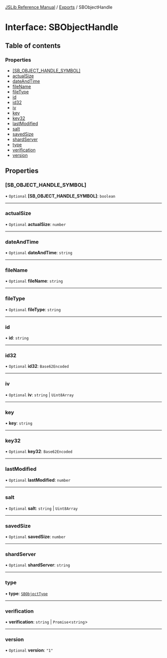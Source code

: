 [JSLib Reference Manual](../jslib2.md) / [Exports](../modules.md) / SBObjectHandle

# Interface: SBObjectHandle

## Table of contents

### Properties

- [[SB\_OBJECT\_HANDLE\_SYMBOL]](SBObjectHandle.md#[sb_object_handle_symbol])
- [actualSize](SBObjectHandle.md#actualsize)
- [dateAndTime](SBObjectHandle.md#dateandtime)
- [fileName](SBObjectHandle.md#filename)
- [fileType](SBObjectHandle.md#filetype)
- [id](SBObjectHandle.md#id)
- [id32](SBObjectHandle.md#id32)
- [iv](SBObjectHandle.md#iv)
- [key](SBObjectHandle.md#key)
- [key32](SBObjectHandle.md#key32)
- [lastModified](SBObjectHandle.md#lastmodified)
- [salt](SBObjectHandle.md#salt)
- [savedSize](SBObjectHandle.md#savedsize)
- [shardServer](SBObjectHandle.md#shardserver)
- [type](SBObjectHandle.md#type)
- [verification](SBObjectHandle.md#verification)
- [version](SBObjectHandle.md#version)

## Properties

### [SB\_OBJECT\_HANDLE\_SYMBOL]

• `Optional` **[SB\_OBJECT\_HANDLE\_SYMBOL]**: `boolean`

___

### actualSize

• `Optional` **actualSize**: `number`

___

### dateAndTime

• `Optional` **dateAndTime**: `string`

___

### fileName

• `Optional` **fileName**: `string`

___

### fileType

• `Optional` **fileType**: `string`

___

### id

• **id**: `string`

___

### id32

• `Optional` **id32**: `Base62Encoded`

___

### iv

• `Optional` **iv**: `string` \| `Uint8Array`

___

### key

• **key**: `string`

___

### key32

• `Optional` **key32**: `Base62Encoded`

___

### lastModified

• `Optional` **lastModified**: `number`

___

### salt

• `Optional` **salt**: `string` \| `Uint8Array`

___

### savedSize

• `Optional` **savedSize**: `number`

___

### shardServer

• `Optional` **shardServer**: `string`

___

### type

• **type**: [`SBObjectType`](../modules.md#sbobjecttype)

___

### verification

• **verification**: `string` \| `Promise`<`string`\>

___

### version

• `Optional` **version**: ``"1"``
